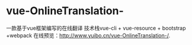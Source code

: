 # vue-OnlineTranslation-
一款基于vue框架编写的在线翻译
技术栈vue-cli + vue-resource + bootstrap +webpack
在线预览：http://www.yuibo.cn/vue-OnlineTranslation-/.
